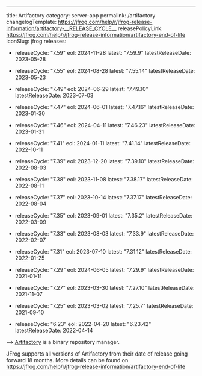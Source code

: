 ---
title: Artifactory
category: server-app
permalink: /artifactory
changelogTemplate: https://jfrog.com/help/r/jfrog-release-information/artifactory-__RELEASE_CYCLE__
releasePolicyLink: https://jfrog.com/help/r/jfrog-release-information/artifactory-end-of-life
iconSlug: jfrog
releases:
-   releaseCycle: "7.59"
    eol: 2024-11-28
    latest: "7.59.9"
    latestReleaseDate: 2023-05-28

-   releaseCycle: "7.55"
    eol: 2024-08-28
    latest: "7.55.14"
    latestReleaseDate: 2023-05-23

-   releaseCycle: "7.49"
    eol: 2024-06-29
    latest: "7.49.10"
    latestReleaseDate: 2023-07-03

-   releaseCycle: "7.47"
    eol: 2024-06-01
    latest: "7.47.16"
    latestReleaseDate: 2023-01-30

-   releaseCycle: "7.46"
    eol: 2024-04-11
    latest: "7.46.23"
    latestReleaseDate: 2023-01-31

-   releaseCycle: "7.41"
    eol: 2024-01-11
    latest: "7.41.14"
    latestReleaseDate: 2022-10-11

-   releaseCycle: "7.39"
    eol: 2023-12-20
    latest: "7.39.10"
    latestReleaseDate: 2022-08-03

-   releaseCycle: "7.38"
    eol: 2023-11-08
    latest: "7.38.17"
    latestReleaseDate: 2022-08-11

-   releaseCycle: "7.37"
    eol: 2023-10-14
    latest: "7.37.17"
    latestReleaseDate: 2022-08-04

-   releaseCycle: "7.35"
    eol: 2023-09-01
    latest: "7.35.2"
    latestReleaseDate: 2022-03-09

-   releaseCycle: "7.33"
    eol: 2023-08-03
    latest: "7.33.9"
    latestReleaseDate: 2022-02-07

-   releaseCycle: "7.31"
    eol: 2023-07-10
    latest: "7.31.12"
    latestReleaseDate: 2022-01-25

-   releaseCycle: "7.29"
    eol: 2024-06-05
    latest: "7.29.9"
    latestReleaseDate: 2021-01-11

-   releaseCycle: "7.27"
    eol: 2023-03-30
    latest: "7.27.10"
    latestReleaseDate: 2021-11-07

-   releaseCycle: "7.25"
    eol: 2023-03-02
    latest: "7.25.7"
    latestReleaseDate: 2021-09-10

-   releaseCycle: "6.23"
    eol: 2022-04-20
    latest: "6.23.42"
    latestReleaseDate: 2022-04-14


--> [Artifactory](https://jfrog.com/artifactory/) is a binary repository manager.

JFrog supports all versions of Artifactory from their date of release going forward 18 months. More details can be found on https://jfrog.com/help/r/jfrog-release-information/artifactory-end-of-life
